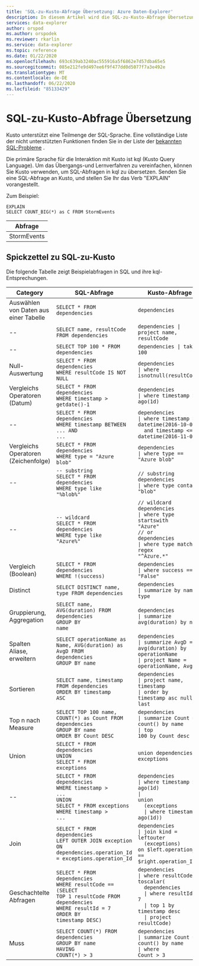 ```yaml
---
title: 'SQL-zu-Kusto-Abfrage Übersetzung: Azure Daten-Explorer'
description: In diesem Artikel wird die SQL-zu-Kusto-Abfrage Übersetzung in Azure Daten-Explorer beschrieben.
services: data-explorer
author: orspod
ms.author: orspodek
ms.reviewer: rkarlin
ms.service: data-explorer
ms.topic: reference
ms.date: 01/22/2020
ms.openlocfilehash: 693c639ab3240ac555916a5f6862e7d57dba65e5
ms.sourcegitcommit: 085e212fe9d497ee6f9f477dd0d5077f7a3e492e
ms.translationtype: MT
ms.contentlocale: de-DE
ms.lasthandoff: 06/22/2020
ms.locfileid: "85133429"
---
```

# <a name="sql-to-kusto-query-translation"></a>SQL-zu-Kusto-Abfrage Übersetzung

Kusto unterstützt eine Teilmenge der SQL-Sprache. Eine vollständige Liste der nicht unterstützten Funktionen finden Sie in der Liste der [bekannten SQL-Probleme](../api/tds/sqlknownissues.md) .

Die primäre Sprache für die Interaktion mit Kusto ist kql (Kusto Query Language). Um das Übergangs-und Lernverfahren zu vereinfachen, können Sie Kusto verwenden, um SQL-Abfragen in kql zu übersetzen. Senden Sie eine SQL-Abfrage an Kusto, und stellen Sie Ihr das Verb "EXPLAIN" vorangestellt.

Zum Beispiel:

<!-- csl: https://help.kusto.windows.net:443/Samples -->
```kusto
EXPLAIN 
SELECT COUNT_BIG(*) as C FROM StormEvents 
```

|Abfrage|
|---|
|StormEvents<br>| C = count () zusammenfassen<br>| Projekt C|

## <a name="sql-to-kusto-cheat-sheet"></a>Spickzettel zu SQL-zu-Kusto

Die folgende Tabelle zeigt Beispielabfragen in SQL und ihre kql-Entsprechungen.

|Category |SQL-Abfrage |Kusto-Abfrage
|---|---|---
Auswählen von Daten aus einer Tabelle |<code>SELECT * FROM dependencies</code> | <code>dependencies</code>
--|<code>SELECT name, resultCode FROM dependencies</code> |<code>dependencies &#124; project name, resultCode</code>
--|<code>SELECT TOP 100 * FROM dependencies</code> | <code>dependencies &#124; take 100</code>
Null-Auswertung |<code>SELECT * FROM dependencies<br>WHERE resultCode IS NOT NULL</code> | <code>dependencies<br>&#124; where isnotnull(resultCode)</code>
Vergleichs Operatoren (Datum) |<code>SELECT * FROM dependencies<br>WHERE timestamp > getdate()-1</code>| <code>dependencies<br>&#124; where timestamp > ago(1d)</code>
--|<code>SELECT * FROM dependencies<br>WHERE timestamp BETWEEN ... AND ...</code> |<code>dependencies<br>&#124; where timestamp > datetime(2016-10-01)<br>&nbsp;&nbsp;and timestamp <= datetime(2016-11-01)</code>
Vergleichs Operatoren (Zeichenfolge)|<code>SELECT * FROM dependencies<br>WHERE type = "Azure blob"</code> |<code>dependencies<br>&#124; where type == "Azure blob"</code>
--|<code>-- substring<br>SELECT * FROM dependencies<br>WHERE type like "%blob%"</code> |<code>// substring<br>dependencies<br>&#124; where type contains "blob"</code>
--|<code>-- wildcard<br>SELECT * FROM dependencies<br>WHERE type like "Azure%"</code> |<code>// wildcard<br>dependencies<br>&#124; where type startswith "Azure"<br>// or<br>dependencies<br>&#124; where type matches regex "^Azure.*"</code>
Vergleich (Boolean) |<code>SELECT * FROM dependencies<br>WHERE !(success)</code> |<code>dependencies<br>&#124; where success == "False"</code>
Distinct |<code>SELECT DISTINCT name, type  FROM dependencies</code> |<code>dependencies<br>&#124; summarize by name, type</code>
Gruppierung, Aggregation |<code>SELECT name, AVG(duration) FROM dependencies<br>GROUP BY name</code> |<code>dependencies<br>&#124; summarize avg(duration) by name</code>
Spalten Aliase, erweitern |<code>SELECT operationName as Name, AVG(duration) as AvgD FROM dependencies<br>GROUP BY name</code> |<code>dependencies<br>&#124; summarize AvgD = avg(duration) by operationName<br>&#124; project Name = operationName, AvgD</code>
Sortieren |<code>SELECT name, timestamp FROM dependencies<br>ORDER BY timestamp ASC</code> |<code>dependencies<br>&#124; project name, timestamp<br>&#124; order by timestamp asc nulls last</code>
Top n nach Measure |<code>SELECT TOP 100 name, COUNT(*) as Count FROM dependencies<br>GROUP BY name<br>ORDER BY Count DESC</code> |<code>dependencies<br>&#124; summarize Count = count() by name<br>&#124; top 100 by Count desc</code>
Union |<code>SELECT * FROM dependencies<br>UNION<br>SELECT * FROM exceptions</code> |<code>union dependencies, exceptions</code>
--|<code>SELECT * FROM dependencies<br>WHERE timestamp > ...<br>UNION<br>SELECT * FROM exceptions<br>WHERE timestamp > ...</code> |<code>dependencies<br>&#124; where timestamp > ago(1d)<br>&#124; union<br>&nbsp;&nbsp;(exceptions<br>&nbsp;&nbsp;&#124; where timestamp > ago(1d))</code>
Join |<code>SELECT * FROM dependencies <br>LEFT OUTER JOIN exception<br>ON dependencies.operation_Id = exceptions.operation_Id</code> |<code>dependencies<br>&#124; join kind = leftouter<br>&nbsp;&nbsp;(exceptions)<br>on $left.operation_Id == $right.operation_Id</code>
Geschachtelte Abfragen |<code>SELECT * FROM dependencies<br>WHERE resultCode == <br>(SELECT TOP 1 resultCode FROM dependencies<br>WHERE resultId = 7<br>ORDER BY timestamp DESC)</code> |<code>dependencies<br>&#124; where resultCode == toscalar(<br>&nbsp;&nbsp;dependencies<br>&nbsp;&nbsp;&#124; where resultId == 7<br>&nbsp;&nbsp;&#124; top 1 by timestamp desc<br>&nbsp;&nbsp;&#124; project resultCode)</code>
Muss |<code>SELECT COUNT(\*) FROM dependencies<br>GROUP BY name<br>HAVING COUNT(\*) > 3</code> |<code>dependencies<br>&#124; summarize Count = count() by name<br>&#124; where Count > 3</code>|
